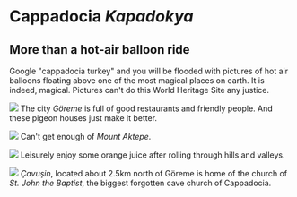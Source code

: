 # Cappadocia *Kapadokya*

## More than a hot-air balloon ride

Google "cappadocia turkey" and you will be flooded with pictures of hot air balloons floating above one of the most magical places on earth. It is indeed, magical. Pictures can't do this World Heritage Site any justice.  

![](/goreme-view.jpg)
The city *Göreme* is full of good restaurants and friendly people. And these pigeon houses just make it better.

![](/goreme-view2.jpg)
Can't get enough of *Mount Aktepe*.

![](/goreme-em.jpg)
Leisurely enjoy some orange juice after rolling through hills and valleys.

![](/goreme-othertown.jpg)
*Çavuşin*, located about 2.5km north of Göreme is home of the church of *St. John the Baptist*, the biggest forgotten cave church of Cappadocia.
